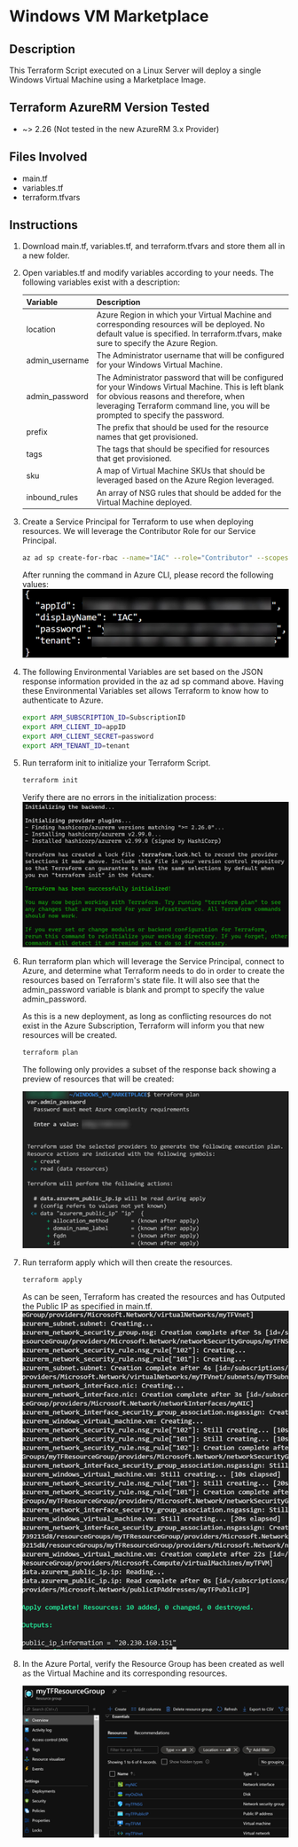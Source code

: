 # Windows VM Marketplace
## Description
This Terraform Script executed on a Linux Server will deploy a single Windows Virtual Machine using a Marketplace Image.

## Terraform AzureRM Version Tested
- \~> 2.26 (Not tested in the new AzureRM 3.x Provider)

## Files Involved
- main.tf
- variables.tf
- terraform.tfvars

## Instructions
1. Download main.tf, variables.tf, and terraform.tfvars and store them all in a new folder.

2. Open variables.tf and modify variables according to your needs. The following variables exist with a description:

    | Variable | Description |
    | --------------- | --------------- |
    | location | Azure Region in which your Virtual Machine and corresponding resources will be deployed. No default value is specified. In terraform.tfvars, make sure to specify the Azure Region. |
    | admin_username | The Administrator username that will be configured for your Windows Virtual Machine. |
    | admin_password | The Administrator password that will be configured for your Windows Virtual Machine. This is left blank for obvious reasons and therefore, when leveraging Terraform command line, you will be prompted to specify the password. |
    | prefix | The prefix that should be used for the resource names that get provisioned. |
    | tags | The tags that should be specified for resources that get provisioned. | 
    | sku | A map of Virtual Machine SKUs that should be leveraged based on the Azure Region leveraged. |
    | inbound_rules | An array of NSG rules that should be added for the Virtual Machine deployed. |
   
2. Create a Service Principal for Terraform to use when deploying resources.  We will leverage the Contributor Role for our Service Principal. 
   
    ```Bash
    az ad sp create-for-rbac --name="IAC" --role="Contributor" --scopes="/subscriptions/SubscriptionID"
    ```

    After running the command in Azure CLI, please record the following values:
    ![Alt text](./DemoScreenshots/demo1.jpg?raw=true)

3. The following Environmental Variables are set based on the JSON response information provided in the az ad sp command above. Having these Environmental Variables set allows Terraform to know how to authenticate to Azure.

    ```Bash
    export ARM_SUBSCRIPTION_ID=SubscriptionID
    export ARM_CLIENT_ID=appID
    export ARM_CLIENT_SECRET=password
    export ARM_TENANT_ID=tenant
    ```
   
4. Run terraform init to initialize your Terraform Script.

    ```Bash 
    terraform init 
    ```

    Verify there are no errors in the initialization process:
    ![Alt text](./DemoScreenshots/demo2.jpg?raw=true)

5. Run terraform plan which will leverage the Service Principal, connect to Azure, and determine what Terraform needs to do in order to create the resources based on Terraform's state file.  It will also see that the admin_password variable is blank and prompt to specify the value admin_password. 

    As this is a new deployment, as long as conflicting resources do not exist in the Azure Subscription, Terraform will inform you that new resources will be created.  

    ```Bash 
    terraform plan 
    ```   

    The following only provides a subset of the response back showing a preview of resources that will be created:

    ![Alt text](./DemoScreenshots/demo3.jpg?raw=true)

6. Run terraform apply which will then create the resources.

    ```Bash 
    terraform apply 
    ```

    As can be seen, Terraform has created the resources and has Outputed the Public IP as specified in main.tf.
    ![Alt text](./DemoScreenshots/demo4.jpg?raw=true)

7. In the Azure Portal, verify the Resource Group has been created as well as the Virtual Machine and its corresponding resources.

    ![Alt text](./DemoScreenshots/demo5.jpg?raw=true)
